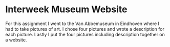 # Interweek Museum Website
For this assignment I went to the Van Abbemuseum in Eindhoven where I had to take pictures of art.
I chose four pictures and wrote a description for each picture.
Lastly I put the four pictures including description together on a website.

